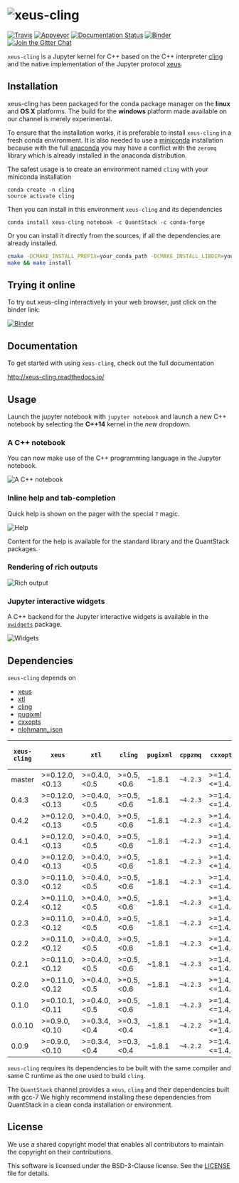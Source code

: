 # ![xeus-cling](http://quantstack.net/assets/images/xeus-cling.svg)

[![Travis](https://travis-ci.org/QuantStack/xeus-cling.svg?branch=master)](https://travis-ci.org/QuantStack/xeus-cling)
[![Appveyor](https://ci.appveyor.com/api/projects/status/jh45g5pj44jqj8vw?svg=true)](https://ci.appveyor.com/project/QuantStack/xeus-cling)
[![Documentation Status](http://readthedocs.org/projects/xeus-cling/badge/?version=latest)](https://xeus-cling.readthedocs.io/en/latest/?badge=latest)
[![Binder](https://img.shields.io/badge/launch-binder-brightgreen.svg)](https://beta.mybinder.org/v2/gh/QuantStack/xeus-cling/0.4.2?filepath=notebooks/xcpp.ipynb)
[![Join the Gitter Chat](https://badges.gitter.im/Join%20Chat.svg)](https://gitter.im/QuantStack/Lobby?utm_source=badge&utm_medium=badge&utm_campaign=pr-badge&utm_content=badge)

`xeus-cling` is a Jupyter kernel for C++ based on the C++ interpreter [cling](https://github.com/root-project/cling) and
the native implementation of the Jupyter protocol [xeus](https://github.com/QuantStack/xeus).

## Installation

xeus-cling has been packaged for the conda package manager on the **linux** and **OS X** platforms. The build for the **windows** platform made available on our channel is merely experimental.

To ensure that the installation works, it is preferable to install `xeus-cling` in a fresh conda environment. It is also needed to use a [miniconda](https://conda.io/miniconda.html) installation because with the full [anaconda](https://www.anaconda.com/) you may have a conflict with the `zeromq` library which is already installed in the anaconda distribution.


The safest usage is to create an environment named `cling` with your miniconda installation

```
conda create -n cling
source activate cling
```

Then you can install in this environment `xeus-cling` and its dependencies

```
conda install xeus-cling notebook -c QuantStack -c conda-forge
```

Or you can install it directly from the sources, if all the dependencies are already installed.

```bash
cmake -DCMAKE_INSTALL_PREFIX=your_conda_path -DCMAKE_INSTALL_LIBDIR=your_conda_path/lib
make && make install
```

## Trying it online

To try out xeus-cling interactively in your web browser, just click on the binder
link:

[![Binder](binder-logo.svg)](https://mybinder.org/v2/gh/QuantStack/xeus-cling/0.4.2?filepath=notebooks/xcpp.ipynb)

## Documentation

To get started with using `xeus-cling`, check out the full documentation

http://xeus-cling.readthedocs.io/

## Usage

Launch the jupyter notebook with `jupyter notebook` and launch a new C++ notebook by selecting the **C++14** kernel in the *new* dropdown.

### A C++ notebook

You can now make use of the C++ programming language in the Jupyter notebook.

![A C++ notebook](notebook.png)

### Inline help and tab-completion

Quick help is shown on the pager with the special `?` magic.

![Help](help.png)

Content for the help is available for the standard library and the QuantStack packages.

### Rendering of rich outputs

![Rich output](rich-output.png)

### Jupyter interactive widgets

A C++ backend for the Jupyter interactive widgets is available in the [`xwidgets`](https://github.com/QuantStack/xwidgets/) package.

![Widgets](widgets.gif)

## Dependencies

``xeus-cling`` depends on

 - [xeus](https://github.com/QuantStack/xeus)
 - [xtl](https://github.com/QuantStack/xtl)
 - [cling](https://github.com/root-project/cling)
 - [pugixml](https://github.com/zeux/pugixml)
 - [cxxopts](https://github.com/jarro2783/cxxopts)
 - [nlohmann_json](https://github.com/nlohmann/json)


| `xeus-cling` |   `xeus`        |      `xtl`      |     `cling`   |   `pugixml`   | `cppzmq` | `cxxopts`       | `nlohmann_json` | `dirent` (windows only) |
|--------------|-----------------|-----------------|---------------|---------------|----------|-----------------|-----------------|-------------------------|
|  master      |  >=0.12.0,<0.13 |  >=0.4.0,<0.5   | >=0.5,<0.6    | ~1.8.1        | `~4.2.3` | >=1.4.1,<=1.4.4 | >=3.1.0,<4.0    | >=2.3.2,<3              |
|  0.4.3       |  >=0.12.0,<0.13 |  >=0.4.0,<0.5   | >=0.5,<0.6    | ~1.8.1        | `~4.2.3` | >=1.4.1,<=1.4.4 | >=3.1.0,<4.0    | >=2.3.2,<3              |
|  0.4.2       |  >=0.12.0,<0.13 |  >=0.4.0,<0.5   | >=0.5,<0.6    | ~1.8.1        | `~4.2.3` | >=1.4.1,<=1.4.4 | >=3.1.0,<4.0    | >=2.3.2,<3              |
|  0.4.1       |  >=0.12.0,<0.13 |  >=0.4.0,<0.5   | >=0.5,<0.6    | ~1.8.1        | `~4.2.3` | >=1.4.1,<=1.4.4 | >=3.1.0,<4.0    | >=2.3.2,<3              |
|  0.4.0       |  >=0.12.0,<0.13 |  >=0.4.0,<0.5   | >=0.5,<0.6    | ~1.8.1        | `~4.2.3` | >=1.4.1,<=1.4.4 | >=3.1.0,<4.0    | >=2.3.2,<3              |
|  0.3.0       |  >=0.11.0,<0.12 |  >=0.4.0,<0.5   | >=0.5,<0.6    | ~1.8.1        | `~4.2.3` | >=1.4.1,<=1.4.4 | >=3.1.0,<4.0    | >=2.3.2,<3              |
|  0.2.4       |  >=0.11.0,<0.12 |  >=0.4.0,<0.5   | >=0.5,<0.6    | ~1.8.1        | `~4.2.3` | >=1.4.1,<=1.4.4 | >=3.1.0,<4.0    |                         |
|  0.2.3       |  >=0.11.0,<0.12 |  >=0.4.0,<0.5   | >=0.5,<0.6    | ~1.8.1        | `~4.2.3` | >=1.4.1,<=1.4.4 | >=3.1.0,<4.0    |                         |
|  0.2.2       |  >=0.11.0,<0.12 |  >=0.4.0,<0.5   | >=0.5,<0.6    | ~1.8.1        | `~4.2.3` | >=1.4.1,<=1.4.4 | >=3.1.0,<4.0    |                         |
|  0.2.1       |  >=0.11.0,<0.12 |  >=0.4.0,<0.5   | >=0.5,<0.6    | ~1.8.1        | `~4.2.3` | >=1.4.1,<=1.4.4 | >=3.1.0,<4.0    |                         |
|  0.2.0       |  >=0.11.0,<0.12 |  >=0.4.0,<0.5   | >=0.5,<0.6    | ~1.8.1        | `~4.2.3` | >=1.4.1,<=1.4.4 | >=3.1.0,<4.0    |                         |
|  0.1.0       |  >=0.10.1,<0.11 |  >=0.4.0,<0.5   | >=0.5,<0.6    | ~1.8.1        | `~4.2.3` | >=1.4.1,<=1.4.4 |                 |                         |
|  0.0.10      |  >=0.9.0,<0.10  |  >=0.3.4,<0.4   | >=0.3,<0.4    | ~1.8.1        | `~4.2.2` | >=1.4.1,<=1.4.4 |                 |                         |
|  0.0.9       |  >=0.9.0,<0.10  |  >=0.3.4,<0.4   | >=0.3,<0.4    | ~1.8.1        | `~4.2.2` | >=1.4.1,<=1.4.4 |                 |                         |

`xeus-cling` requires its dependencies to be built with the same compiler and same C runtime as the one used to build `cling`.

The `QuantStack` channel provides a `xeus`, `cling` and their dependencies built with gcc-7 We highly recommend installing
these dependencies from QuantStack in a clean conda installation or environment.

## License

We use a shared copyright model that enables all contributors to maintain the
copyright on their contributions.

This software is licensed under the BSD-3-Clause license. See the [LICENSE](LICENSE) file for details.
